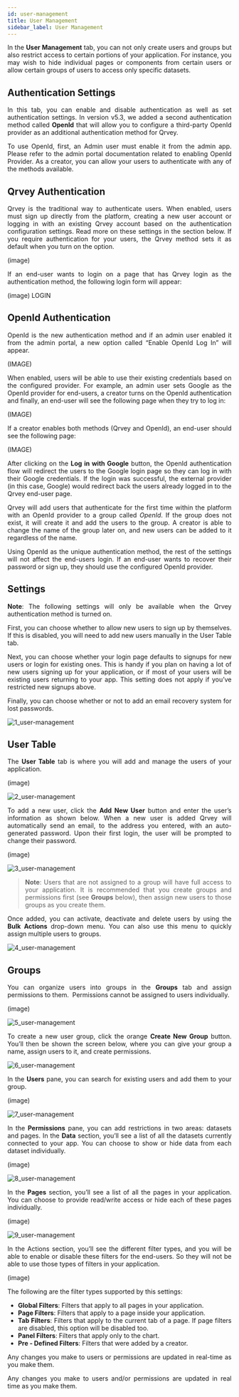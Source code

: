 ```yaml
---
id: user-management
title: User Management
sidebar_label: User Management
---
```


<div style="text-align: justify">

In the **User Management** tab, you can not only create users and groups but also restrict access to certain portions of your application. For instance, you may wish to hide individual pages or components from certain users or allow certain groups of users to access only specific datasets.

## Authentication Settings
In this tab, you can enable and disable authentication as well as set authentication settings. In version v5.3, we added a second authentication method called **OpenId** that will allow you to configure a third-party OpenId provider as an additional authentication method for Qrvey.

 
To use OpenId, first, an Admin user must enable it from the admin app. Please refer to the admin portal documentation related to enabling OpenId Provider. As a creator, you can allow your users to authenticate with any of the methods available.
<br>

## Qrvey Authentication
Qrvey is the traditional way to authenticate users. When enabled, users must sign up directly from the platform, creating a new user account or logging in with an existing Qrvey account based on the authentication configuration settings. Read more on these settings in the section below.
If you require authentication for your users, the Qrvey method sets it as default when you turn on the option.



(image)

If an end-user wants to login on a page that has Qrvey login as the authentication method, the following login form will appear:

(image) LOGIN



## OpenId Authentication
OpenId is the new authentication method and if an admin user enabled it from the admin portal, a new option called “Enable OpenId Log In” will appear.

(IMAGE)

When enabled, users will be able to use their existing credentials based on the configured provider. For example, an admin user sets Google as the OpenId provider for end-users, a creator turns on the OpenId authentication and finally, an end-user will see the following page when they try to log in:

(IMAGE)

If a creator enables both methods (Qrvey and OpenId), an end-user should see the following page:

(IMAGE)



After clicking on the **Log in with Google** button, the OpenId authentication flow will redirect the users to the Google login page so they can log in with their Google credentials. 
If the login was successful, the external provider (in this case, Google) would redirect back the users already logged in to the Qrvey end-user page.

Qrvey will add users that authenticate for the first time within the platform with an OpenId provider to a group called *OpenId*. If the group does not exist, it will create it and add the users to the group. A creator is able to change the name of the group later on, and new users can be added to it regardless of the name.

Using OpenId as the unique authentication method, the rest of the settings will not affect the end-users login. If an end-user wants to recover their password or sign up, they should use the configured OpenId provider.



## Settings
**Note**: The following settings will only be available when the Qrvey authentication method is turned on.

First, you can choose whether to allow new users to sign up by themselves. If this is disabled, you will need to add new users manually in the User Table tab.

Next, you can choose whether your login page defaults to signups for new users or login for existing ones. This is handy if you plan on having a lot of new users signing up for your application, or if most of your users will be existing users returning to your app. This setting does not apply if you’ve restricted new signups above.

Finally, you can choose whether or not to add an email recovery system for lost passwords.

![1_user-management](https://s3.amazonaws.com/cdn.qrvey.com/documentation_assets/ui-docs/builders/3.4.5.3_user-management/1_user-management.png#thumbnail)

## User Table
The **User Table** tab is where you will add and manage the users of your application.


(image)

![2_user-management](https://s3.amazonaws.com/cdn.qrvey.com/documentation_assets/ui-docs/builders/3.4.5.3_user-management/2_user-management.png#thumbnail)

To add a new user, click the **Add New User** button and enter the user’s information as shown below. When a new user is added Qrvey will automatically send an email, to the address you entered, with an auto-generated password. Upon their first login, the user will be prompted to change their password.

(image)

![3_user-management](https://s3.amazonaws.com/cdn.qrvey.com/documentation_assets/ui-docs/builders/3.4.5.3_user-management/3_user-management.png#thumbnail-40)

>**Note**: Users that are not assigned to a group will have full access to your application. It is recommended that you create groups and permissions first (see **Groups** below), then assign new users to those groups as you create them.

Once added, you can activate, deactivate and delete users by using the **Bulk Actions** drop-down menu. You can also use this menu to quickly assign multiple users to groups.

![4_user-management](https://s3.amazonaws.com/cdn.qrvey.com/documentation_assets/ui-docs/builders/3.4.5.3_user-management/4_user-management.png#thumbnail-40)

## Groups
You can organize users into groups in the **Groups** tab and assign permissions to them.  Permissions cannot be assigned to users individually.

(image)

![5_user-management](https://s3.amazonaws.com/cdn.qrvey.com/documentation_assets/ui-docs/builders/3.4.5.3_user-management/5_user-management.png#thumbnail)

To create a new user group, click the orange **Create New Group** button. You’ll then be shown the screen below, where you can give your group a name, assign users to it, and create permissions.


![6_user-management](https://s3.amazonaws.com/cdn.qrvey.com/documentation_assets/ui-docs/builders/3.4.5.3_user-management/6_user-management.png#thumbnail)

In the **Users** pane, you can search for existing users and add them to your group.


(image)

![7_user-management](https://s3.amazonaws.com/cdn.qrvey.com/documentation_assets/ui-docs/builders/3.4.5.3_user-management/7_user-management.png#thumbnail)

In the **Permissions** pane, you can add restrictions in two areas: datasets and pages. In the **Data** section, you’ll see a list of all the datasets currently connected to your app. You can choose to show or hide data from each dataset individually.

(image)

![8_user-management](https://s3.amazonaws.com/cdn.qrvey.com/documentation_assets/ui-docs/builders/3.4.5.3_user-management/8_user-management.png#thumbnail)

In the **Pages** section, you’ll see a list of all the pages in your application. You can choose to provide read/write access or hide each of these pages individually.


(image)

![9_user-management](https://s3.amazonaws.com/cdn.qrvey.com/documentation_assets/ui-docs/builders/3.4.5.3_user-management/9_user-management.png#thumbnail)



In the Actions section, you’ll see the different filter types, and you will be able to enable or disable these filters for the end-users. So they will not be able to use those types of filters in your application.

(image)

The following are the filter types supported by this settings:
* **Global Filters**: Filters that apply to all pages in your application.
* **Page Filters**: Filters that apply to a page inside your application.
* **Tab Filters**: Filters that apply to the current tab of a page. If page filters are disabled, this option will be disabled too.
* **Panel  Filters**: Filters that apply only to the chart.
* **Pre - Defined Filters**: Filters that were added by a creator.

Any changes you make to users or permissions are updated in real-time as you make them.


Any changes you make to users and/or permissions are updated in real time as you make them.